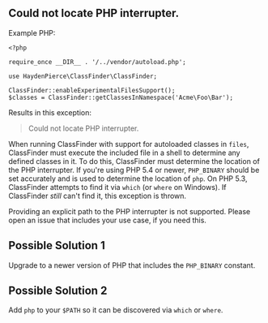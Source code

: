 Could not locate PHP interrupter.
---------------------------------

Example PHP:
```
<?php

require_once __DIR__ . '/../vendor/autoload.php';

use HaydenPierce\ClassFinder\ClassFinder;

ClassFinder::enableExperimentalFilesSupport();
$classes = ClassFinder::getClassesInNamespace('Acme\Foo\Bar');
```

Results in this exception:

> Could not locate PHP interrupter.

When running ClassFinder with support for autoloaded classes in `files`, ClassFinder must execute the included file in a
shell to determine any defined classes in it. To do this, ClassFinder must determine the location of the PHP interrupter.
If you're using PHP 5.4 or newer, `PHP_BINARY` should be set accurately and is used to determine the location of `php`.
On PHP 5.3, ClassFinder attempts to find it via `which` (or `where` on Windows). If ClassFinder _still_ can't find it, this
exception is thrown.

Providing an explicit path to the PHP interrupter is not supported. Please open an issue that includes your use case, 
if you need this.

Possible Solution 1
-------------------

Upgrade to a newer version of PHP that includes the `PHP_BINARY` constant.

Possible Solution 2
-------------------

Add `php` to your `$PATH` so it can be discovered via `which` or `where`. 